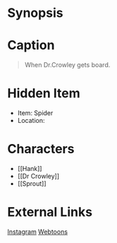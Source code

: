 # Synopsis


# Caption
> When Dr.Crowley gets board.

# Hidden Item
* Item: Spider
* Location: <spoiler></spoiler>

# Characters
* [[Hank]]
* [[Dr Crowley]]
* [[Sprout]]

# External Links
[Instagram](https://www.instagram.com/p/CAOEer7jGbP/)
[Webtoons](https://www.webtoons.com/en/challenge/twistwood-tales/38-sick/viewer?title_no=344740&episode_no=42)
